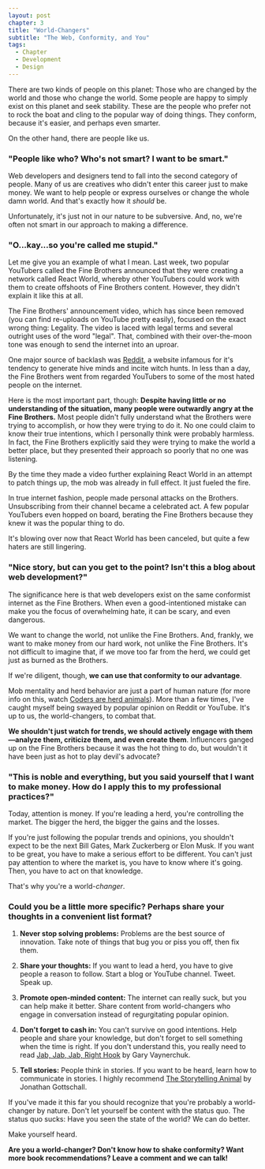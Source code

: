 ```yaml
---
layout: post
chapter: 3
title: "World-Changers"
subtitle: "The Web, Conformity, and You"
tags:
  - Chapter
  - Development
  - Design
---
```


There are two kinds of people on this planet: Those who are changed by the world and those who change the world. Some people are happy to simply exist on this planet and seek stability. These are the people who prefer not to rock the boat and cling to the popular way of doing things. They conform, because it's easier, and perhaps even smarter.

On the other hand, there are people like us.

**<h3>"People like who? Who's not smart? I want to be smart."</h3>**

Web developers and designers tend to fall into the second category of people. Many of us are creatives who didn't enter this career just to make money. We want to help people or express ourselves or change the whole damn world. And that's exactly how it *should* be.

Unfortunately, it's just not in our nature to be subversive. And, no, we're often not smart in our approach to making a difference.

**<h3>"O...kay...so you're called me stupid."</h3>**

Let me give you an example of what I mean. Last week, two popular YouTubers called the Fine Brothers announced that they were creating a network called React World, whereby other YouTubers could work with them to create offshoots of Fine Brothers content. However, they didn't explain it like this at all.

The Fine Brothers' announcement video, which has since been removed (you can find re-uploads on YouTube pretty easily), focused on the exact wrong thing: Legality. The video is laced with legal terms and several outright uses of the word "legal". That, combined with their over-the-moon tone was enough to send the internet into an uproar.

One major source of backlash was [Reddit](https://www.reddit.com/r/videos/comments/43490c/the_fine_bros_from_youtube_are_now_attempting_to/), a website infamous for it's tendency to generate hive minds and incite witch hunts. In less than a day, the Fine Brothers went from regarded YouTubers to some of the most hated people on the internet.

Here is the most important part, though: **Despite having little or no understanding of the situation, many people were outwardly angry at the Fine Brothers.** Most people didn't fully understand what the Brothers were trying to accomplish, or how they were trying to do it. No one could claim to know their true intentions, which I personally think were probably harmless. In fact, the Fine Brothers explicitly said they were trying to make the world a better place, but they presented their approach so poorly that no one was listening.

By the time they made a video further explaining React World in an attempt to patch things up, the mob was already in full effect. It just fueled the fire.

In true internet fashion, people made personal attacks on the Brothers. Unsubscribing from their channel became a celebrated act. A few popular YouTubers even hopped on board, berating the Fine Brothers because they knew it was the popular thing to do.

It's blowing over now that React World has been canceled, but quite a few haters are still lingering.

**<h3>"Nice story, but can you get to the point? Isn't this a blog about web development?"</h3>**

The significance here is that web developers exist on the same conformist internet as the Fine Brothers. When even a good-intentioned mistake can make you the focus of overwhelming hate, it can be scary, and even dangerous.

We want to change the world, not unlike the Fine Brothers. And, frankly, we want to make money from our hard work, not unlike the Fine Brothers. It's not difficult to imagine that, if we move too far from the herd, we could get just as burned as the Brothers.

If we're diligent, though, **we can use that conformity to our advantage**.

Mob mentality and herd behavior are just a part of human nature (for more info on this, watch [Coders are herd animals](https://www.youtube.com/watch?v=lrf6xuFq1Ms)). More than a few times, I've caught myself being swayed by popular opinion on Reddit or YouTube. It's up to us, the world-changers, to combat that.

**We shouldn't just watch for trends, we should actively engage with them—analyze them, criticize them, and even create them**. Influencers ganged up on the Fine Brothers because it was the hot thing to do, but wouldn't it have been just as hot to play devil's advocate?

**<h3>"This is noble and everything, but you said yourself that I want to make money. How do I apply this to my professional practices?"</h3>**

Today, attention is money. If you're leading a herd, you're controlling the market. The bigger the herd, the bigger the gains and the losses.

If you're just following the popular trends and opinions, you shouldn't expect to be the next Bill Gates, Mark Zuckerberg or Elon Musk. If you want to be great, you have to make a serious effort to be different. You can't just pay attention to where the market is, you have to know where it's going. Then, you have to act on that knowledge.

That's why you're a world-*changer*.

**<h3>Could you be a little more specific? Perhaps share your thoughts in a convenient list format?</h3>**

1. **Never stop solving problems:** Problems are the best source of innovation. Take note of things that bug you or piss you off, then fix them.

2. **Share your thoughts:** If you want to lead a herd, you have to give people a reason to follow. Start a blog or YouTube channel. Tweet. Speak up.

3. **Promote open-minded content:** The internet can really suck, but you can help make it better. Share content from world-changers who engage in conversation instead of regurgitating popular opinion.

4. **Don't forget to cash in:** You can't survive on good intentions. Help people and share your knowledge, but don't forget to sell something when the time is right. If you don't understand this, you really need to read [Jab, Jab, Jab, Right Hook](http://www.amazon.com/Jab-Right-Hook-Story-Social/dp/006227306X/ref=sr_1_1?ie=UTF8&qid=1454938988&sr=8-1&keywords=jab+jab+jab+right+hook) by Gary Vaynerchuk.

5. **Tell stories:** People think in stories. If you want to be heard, learn how to communicate in stories. I highly recommend [The Storytelling Animal](http://www.amazon.com/The-Storytelling-Animal-Stories-Human/dp/0544002342) by Jonathan Gottschall.

If you've made it this far you should recognize that you're probably a world-changer by nature. Don't let yourself be content with the status quo. The status quo sucks: Have you seen the state of the world? We can do better.

Make yourself heard.

**Are you a world-changer? Don't know how to shake conformity? Want more book recommendations? Leave a comment and we can talk!**
